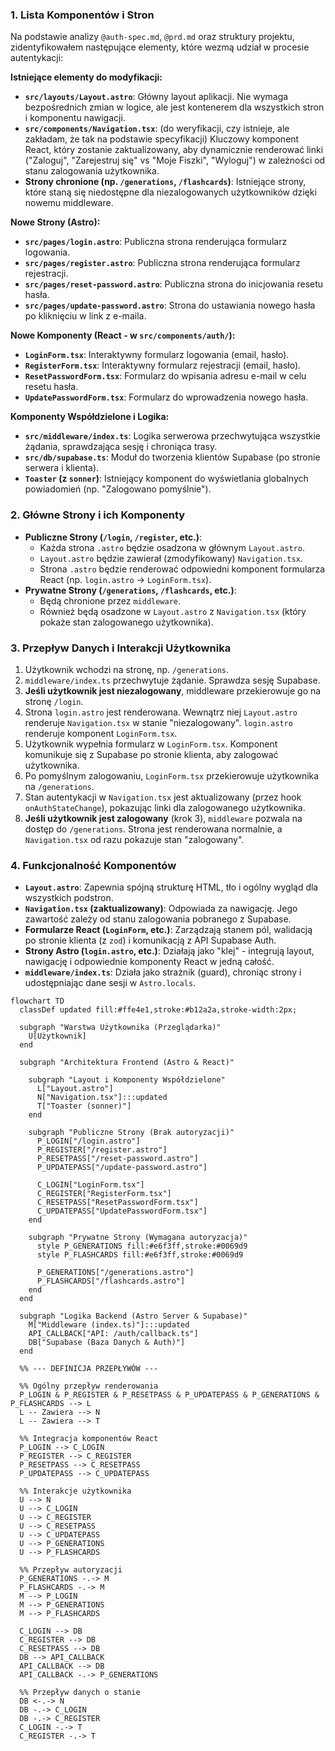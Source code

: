 ### 1. Lista Komponentów i Stron

Na podstawie analizy `@auth-spec.md`, `@prd.md` oraz struktury projektu, zidentyfikowałem następujące elementy, które wezmą udział w procesie autentykacji:

**Istniejące elementy do modyfikacji:**

- **`src/layouts/Layout.astro`**: Główny layout aplikacji. Nie wymaga bezpośrednich zmian w logice, ale jest kontenerem dla wszystkich stron i komponentu nawigacji.
- **`src/components/Navigation.tsx`**: (do weryfikacji, czy istnieje, ale zakładam, że tak na podstawie specyfikacji) Kluczowy komponent React, który zostanie zaktualizowany, aby dynamicznie renderować linki ("Zaloguj", "Zarejestruj się" vs "Moje Fiszki", "Wyloguj") w zależności od stanu zalogowania użytkownika.
- **Strony chronione (np. `/generations`, `/flashcards`)**: Istniejące strony, które staną się niedostępne dla niezalogowanych użytkowników dzięki nowemu middleware.

**Nowe Strony (Astro):**

- **`src/pages/login.astro`**: Publiczna strona renderująca formularz logowania.
- **`src/pages/register.astro`**: Publiczna strona renderująca formularz rejestracji.
- **`src/pages/reset-password.astro`**: Publiczna strona do inicjowania resetu hasła.
- **`src/pages/update-password.astro`**: Strona do ustawiania nowego hasła po kliknięciu w link z e-maila.

**Nowe Komponenty (React - w `src/components/auth/`):**

- **`LoginForm.tsx`**: Interaktywny formularz logowania (email, hasło).
- **`RegisterForm.tsx`**: Interaktywny formularz rejestracji (email, hasło).
- **`ResetPasswordForm.tsx`**: Formularz do wpisania adresu e-mail w celu resetu hasła.
- **`UpdatePasswordForm.tsx`**: Formularz do wprowadzenia nowego hasła.

**Komponenty Współdzielone i Logika:**

- **`src/middleware/index.ts`**: Logika serwerowa przechwytująca wszystkie żądania, sprawdzająca sesję i chroniąca trasy.
- **`src/db/supabase.ts`**: Moduł do tworzenia klientów Supabase (po stronie serwera i klienta).
- **`Toaster` (z `sonner`)**: Istniejący komponent do wyświetlania globalnych powiadomień (np. "Zalogowano pomyślnie").

### 2. Główne Strony i ich Komponenty

- **Publiczne Strony (`/login`, `/register`, etc.)**:
  - Każda strona `.astro` będzie osadzona w głównym `Layout.astro`.
  - `Layout.astro` będzie zawierał (zmodyfikowany) `Navigation.tsx`.
  - Strona `.astro` będzie renderować odpowiedni komponent formularza React (np. `login.astro` -> `LoginForm.tsx`).
- **Prywatne Strony (`/generations`, `/flashcards`, etc.)**:
  - Będą chronione przez `middleware`.
  - Również będą osadzone w `Layout.astro` z `Navigation.tsx` (który pokaże stan zalogowanego użytkownika).

### 3. Przepływ Danych i Interakcji Użytkownika

1.  Użytkownik wchodzi na stronę, np. `/generations`.
2.  `middleware/index.ts` przechwytuje żądanie. Sprawdza sesję Supabase.
3.  **Jeśli użytkownik jest niezalogowany**, middleware przekierowuje go na stronę `/login`.
4.  Strona `login.astro` jest renderowana. Wewnątrz niej `Layout.astro` renderuje `Navigation.tsx` w stanie "niezalogowany". `login.astro` renderuje komponent `LoginForm.tsx`.
5.  Użytkownik wypełnia formularz w `LoginForm.tsx`. Komponent komunikuje się z Supabase po stronie klienta, aby zalogować użytkownika.
6.  Po pomyślnym zalogowaniu, `LoginForm.tsx` przekierowuje użytkownika na `/generations`.
7.  Stan autentykacji w `Navigation.tsx` jest aktualizowany (przez hook `onAuthStateChange`), pokazując linki dla zalogowanego użytkownika.
8.  **Jeśli użytkownik jest zalogowany** (krok 3), `middleware` pozwala na dostęp do `/generations`. Strona jest renderowana normalnie, a `Navigation.tsx` od razu pokazuje stan "zalogowany".

### 4. Funkcjonalność Komponentów

- **`Layout.astro`**: Zapewnia spójną strukturę HTML, tło i ogólny wygląd dla wszystkich podstron.
- **`Navigation.tsx` (zaktualizowany)**: Odpowiada za nawigację. Jego zawartość zależy od stanu zalogowania pobranego z Supabase.
- **Formularze React (`LoginForm`, etc.)**: Zarządzają stanem pól, walidacją po stronie klienta (z `zod`) i komunikacją z API Supabase Auth.
- **Strony Astro (`login.astro`, etc.)**: Działają jako "klej" - integrują layout, nawigację i odpowiednie komponenty React w jedną całość.
- **`middleware/index.ts`**: Działa jako strażnik (guard), chroniąc strony i udostępniając dane sesji w `Astro.locals`.

```mermaid
flowchart TD
  classDef updated fill:#ffe4e1,stroke:#b12a2a,stroke-width:2px;

  subgraph "Warstwa Użytkownika (Przeglądarka)"
    U[Użytkownik]
  end

  subgraph "Architektura Frontend (Astro & React)"

    subgraph "Layout i Komponenty Współdzielone"
      L["Layout.astro"]
      N["Navigation.tsx"]:::updated
      T["Toaster (sonner)"]
    end

    subgraph "Publiczne Strony (Brak autoryzacji)"
      P_LOGIN["/login.astro"]
      P_REGISTER["/register.astro"]
      P_RESETPASS["/reset-password.astro"]
      P_UPDATEPASS["/update-password.astro"]

      C_LOGIN["LoginForm.tsx"]
      C_REGISTER["RegisterForm.tsx"]
      C_RESETPASS["ResetPasswordForm.tsx"]
      C_UPDATEPASS["UpdatePasswordForm.tsx"]
    end

    subgraph "Prywatne Strony (Wymagana autoryzacja)"
      style P_GENERATIONS fill:#e6f3ff,stroke:#0069d9
      style P_FLASHCARDS fill:#e6f3ff,stroke:#0069d9

      P_GENERATIONS["/generations.astro"]
      P_FLASHCARDS["/flashcards.astro"]
    end
  end

  subgraph "Logika Backend (Astro Server & Supabase)"
    M["Middleware (index.ts)"]:::updated
    API_CALLBACK["API: /auth/callback.ts"]
    DB["Supabase (Baza Danych & Auth)"]
  end

  %% --- DEFINICJA PRZEPŁYWÓW ---

  %% Ogólny przepływ renderowania
  P_LOGIN & P_REGISTER & P_RESETPASS & P_UPDATEPASS & P_GENERATIONS & P_FLASHCARDS --> L
  L -- Zawiera --> N
  L -- Zawiera --> T

  %% Integracja komponentów React
  P_LOGIN --> C_LOGIN
  P_REGISTER --> C_REGISTER
  P_RESETPASS --> C_RESETPASS
  P_UPDATEPASS --> C_UPDATEPASS

  %% Interakcje użytkownika
  U --> N
  U --> C_LOGIN
  U --> C_REGISTER
  U --> C_RESETPASS
  U --> C_UPDATEPASS
  U --> P_GENERATIONS
  U --> P_FLASHCARDS

  %% Przepływ autoryzacji
  P_GENERATIONS -.-> M
  P_FLASHCARDS -.-> M
  M --> P_LOGIN
  M --> P_GENERATIONS
  M --> P_FLASHCARDS

  C_LOGIN --> DB
  C_REGISTER --> DB
  C_RESETPASS --> DB
  DB --> API_CALLBACK
  API_CALLBACK --> DB
  API_CALLBACK -.-> P_GENERATIONS

  %% Przepływ danych o stanie
  DB <-.-> N
  DB -.-> C_LOGIN
  DB -.-> C_REGISTER
  C_LOGIN -.-> T
  C_REGISTER -.-> T
```
